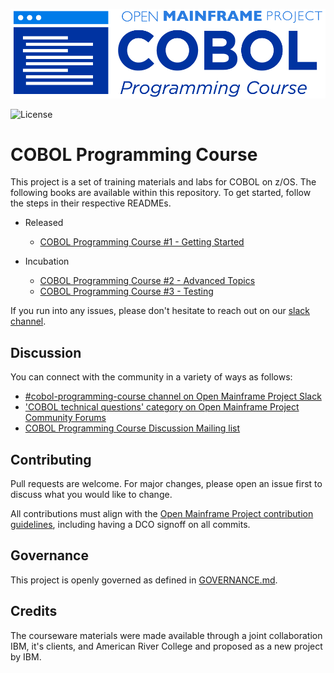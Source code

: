 ![](https://github.com/openmainframeproject/artwork/raw/master/projects/cobol-programming-course/cobol-programming-course-color.png)

![License](https://img.shields.io/github/license/OpenMainframeProject/cobol-programming-course)

# COBOL Programming Course

This project is a set of training materials and labs for COBOL on z/OS. The following books are available within this repository. To get started, follow the steps in their respective READMEs.

- Released
    - [COBOL Programming Course #1 - Getting Started](COBOL%20Programming%20Course%20%231%20-%20Getting%20Started/README.md)

- Incubation
    - [COBOL Programming Course #2 - Advanced Topics](COBOL%20Programming%20Course%20%232%20-%20Advanced%20Topics/README.md)
    - [COBOL Programming Course #3 - Testing](COBOL%20Programming%20Course%20%233%20-%20Testing/README.md)

If you run into any issues, please don't hesitate to reach out on our [slack channel](https://openmainframeproject.slack.com/archives/C011NE32Z1T).

## Discussion

You can connect with the community in a variety of ways as follows:

- [#cobol-programming-course channel on Open Mainframe Project Slack](https://slack.openmainframeproject.org)
- ['COBOL technical questions' category on Open Mainframe Project Community Forums](https://community.openmainframeproject.org/c/cobol-technical-questions/16)
- [COBOL Programming Course Discussion Mailing list](https://lists.openmainframeproject.org/g/cobol-course-discussion)

## Contributing

Pull requests are welcome. For major changes, please open an issue first to discuss what you would like to change.

All contributions must align with the [Open Mainframe Project contribution guidelines](https://github.com/openmainframeproject/tac/blob/master/process/contribution_guidelines.md), including having a DCO signoff on all commits.

## Governance

This project is openly governed as defined in [GOVERNANCE.md](GOVERNANCE.md).

## Credits

The courseware materials were made available through a joint collaboration IBM, it's clients, and American River College and proposed as a new project by IBM.
